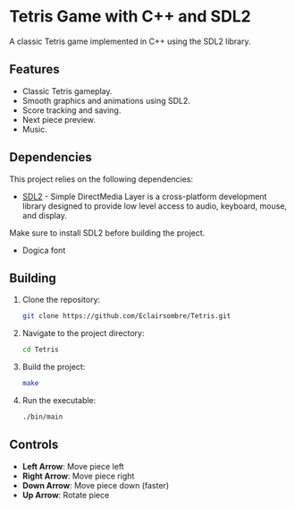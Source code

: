 # Tetris Game with C++ and SDL2

A classic Tetris game implemented in C++ using the SDL2 library.


## Features

- Classic Tetris gameplay.
- Smooth graphics and animations using SDL2.
- Score tracking and saving.
- Next piece preview.
- Music.

## Dependencies

This project relies on the following dependencies:

- [SDL2](https://www.libsdl.org/) - Simple DirectMedia Layer is a cross-platform development library designed to provide low level access to audio, keyboard, mouse, and display.

Make sure to install SDL2 before building the project.

- Dogica font 

## Building

1. Clone the repository:

    ```bash
    git clone https://github.com/Eclairsombre/Tetris.git
    ```

2. Navigate to the project directory:

    ```bash
    cd Tetris
    ```

3. Build the project:

    ```bash
    make
    ```

4. Run the executable:

    ```bash
    ./bin/main
    ```

## Controls

- **Left Arrow**: Move piece left
- **Right Arrow**: Move piece right
- **Down Arrow**: Move piece down (faster)
- **Up Arrow**: Rotate piece



